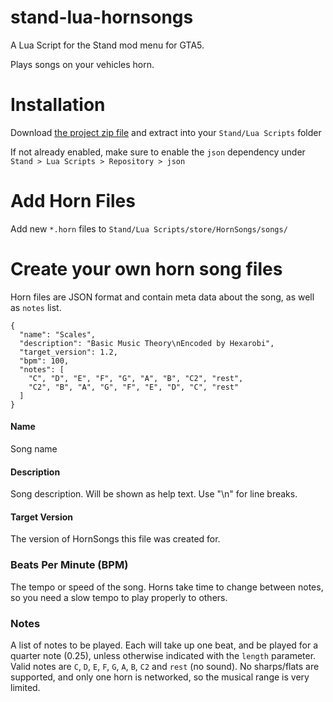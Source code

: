 # stand-lua-hornsongs

A Lua Script for the Stand mod menu for GTA5.

Plays songs on your vehicles horn.

# Installation

Download [the project zip file](https://github.com/hexarobi/stand-lua-hornsongs/archive/refs/heads/main.zip) and extract into your `Stand/Lua Scripts` folder

If not already enabled, make sure to enable the `json` dependency under `Stand > Lua Scripts > Repository > json`

# Add Horn Files

Add new `*.horn` files to `Stand/Lua Scripts/store/HornSongs/songs/`

# Create your own horn song files

Horn files are JSON format and contain meta data about the song, as well as `notes` list.

```
{
  "name": "Scales",
  "description": "Basic Music Theory\nEncoded by Hexarobi",
  "target_version": 1.2,
  "bpm": 100,
  "notes": [
    "C", "D", "E", "F", "G", "A", "B", "C2", "rest",
    "C2", "B", "A", "G", "F", "E", "D", "C", "rest"
  ]
}
```

#### Name

Song name

#### Description

Song description. Will be shown as help text. Use "\n" for line breaks.

#### Target Version

The version of HornSongs this file was created for.

### Beats Per Minute (BPM)

The tempo or speed of the song. Horns take time to change between notes, so you need a slow tempo to play properly to others.

### Notes

A list of notes to be played. Each will take up one beat, and be played for a quarter note (0.25), unless otherwise indicated with the `length` parameter.
Valid notes are `C`, `D`, `E`, `F`, `G`, `A`, `B`, `C2` and `rest` (no sound). No sharps/flats are supported, and only one horn is networked, so the musical range is very limited.

